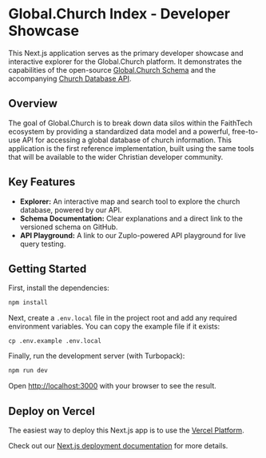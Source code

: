 # Global.Church Index - Developer Showcase

This Next.js application serves as the primary developer showcase and interactive explorer for the Global.Church platform. It demonstrates the capabilities of the open-source [Global.Church Schema](https://trentsikute.github.io/globalchurch-schema/) and the accompanying [Church Database API](https://global-church-main-ba4d06e.zuplo.site).

## Overview

The goal of Global.Church is to break down data silos within the FaithTech ecosystem by providing a standardized data model and a powerful, free-to-use API for accessing a global database of church information. This application is the first reference implementation, built using the same tools that will be available to the wider Christian developer community.

## Key Features

- **Explorer:** An interactive map and search tool to explore the church database, powered by our API.
- **Schema Documentation:** Clear explanations and a direct link to the versioned schema on GitHub.
- **API Playground:** A link to our Zuplo-powered API playground for live query testing.

## Getting Started

First, install the dependencies:

````bash
npm install
````

Next, create a `.env.local` file in the project root and add any required environment variables. You can copy the example file if it exists:

```
cp .env.example .env.local
```

Finally, run the development server (with Turbopack):

```bash
npm run dev
```

Open [http://localhost:3000](https://www.google.com/search?q=http://localhost:3000) with your browser to see the result.

## Deploy on Vercel

The easiest way to deploy this Next.js app is to use the [Vercel Platform](https://vercel.com/new).

Check out our [Next.js deployment documentation](https://nextjs.org/docs/app/building-your-application/deploying) for more details.

```
